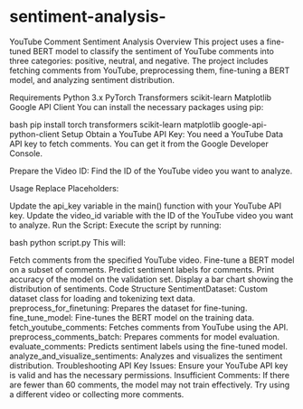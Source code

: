# sentiment-analysis-
YouTube Comment Sentiment Analysis
Overview
This project uses a fine-tuned BERT model to classify the sentiment of YouTube comments into three categories: positive, neutral, and negative. The project includes fetching comments from YouTube, preprocessing them, fine-tuning a BERT model, and analyzing sentiment distribution.

Requirements
Python 3.x
PyTorch
Transformers
scikit-learn
Matplotlib
Google API Client
You can install the necessary packages using pip:

bash
pip install torch transformers scikit-learn matplotlib google-api-python-client
Setup
Obtain a YouTube API Key: You need a YouTube Data API key to fetch comments. You can get it from the Google Developer Console.

Prepare the Video ID: Find the ID of the YouTube video you want to analyze.

Usage
Replace Placeholders:

Update the api_key variable in the main() function with your YouTube API key.
Update the video_id variable with the ID of the YouTube video you want to analyze.
Run the Script: Execute the script by running:

bash
python script.py
This will:

Fetch comments from the specified YouTube video.
Fine-tune a BERT model on a subset of comments.
Predict sentiment labels for comments.
Print accuracy of the model on the validation set.
Display a bar chart showing the distribution of sentiments.
Code Structure
SentimentDataset: Custom dataset class for loading and tokenizing text data.
preprocess_for_finetuning: Prepares the dataset for fine-tuning.
fine_tune_model: Fine-tunes the BERT model on the training data.
fetch_youtube_comments: Fetches comments from YouTube using the API.
preprocess_comments_batch: Prepares comments for model evaluation.
evaluate_comments: Predicts sentiment labels using the fine-tuned model.
analyze_and_visualize_sentiments: Analyzes and visualizes the sentiment distribution.
Troubleshooting
API Key Issues: Ensure your YouTube API key is valid and has the necessary permissions.
Insufficient Comments: If there are fewer than 60 comments, the model may not train effectively. Try using a different video or collecting more comments.

